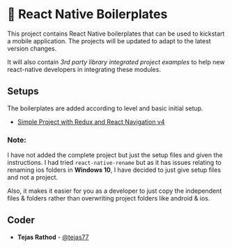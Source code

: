 # 🚀 React Native Boilerplates

This project contains React Native boilerplates that can be used to kickstart a mobile application. The projects will be updated to adapt to the latest version changes.

It will also contain _3rd party library integrated project examples_ to help new react-native developers in integrating these modules.

## Setups

The boilerplates are added according to level and basic initial setup.

- [Simple Project with Redux and React Navigation v4](Simple%20Project%20Boilerplate%20%2B%20Redux%20%2B%20RNv4)

### Note:

I have not added the complete project but just the setup files and given the instructions. I had tried `react-native-rename` but as it has issues relating to renaming ios folders in **Windows 10**, I have decided to just give setup files and not a project.

Also, it makes it easier for you as a developer to just copy the independent files & folders rather than overwriting project folders like android & ios.

## Coder

- **Tejas Rathod** - [@tejas77](https://github.com/tejas77)
